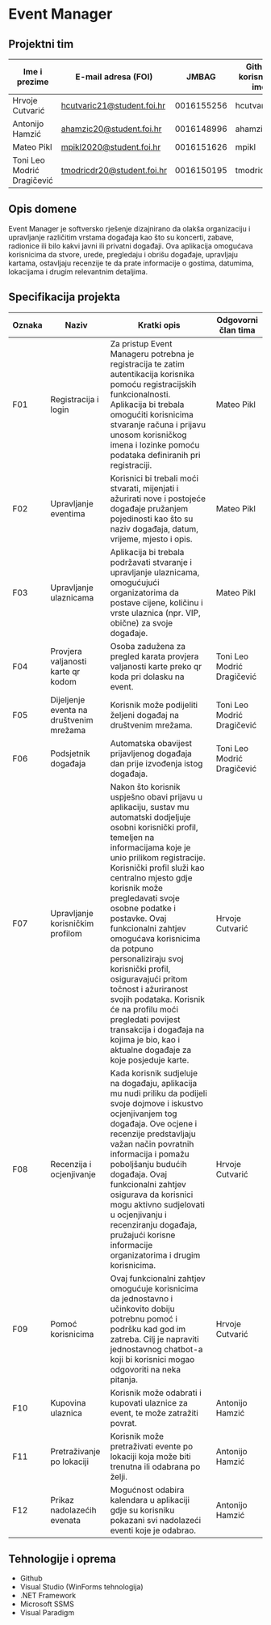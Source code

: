 # Event Manager

## Projektni tim

Ime i prezime | E-mail adresa (FOI) | JMBAG | Github korisničko ime
------------  | ------------------- | ----- | ---------------------
Hrvoje Cutvarić | hcutvaric21@student.foi.hr | 0016155256 | hcutvaric21
Antonijo Hamzić | ahamzic20@student.foi.hr | 0016148996 | ahamzic20
Mateo Pikl | mpikl2020@student.foi.hr | 0016151626 | mpikl
Toni Leo Modrić Dragičević | tmodricdr20@student.foi.hr | 0016150195 | tmodricdr20

## Opis domene
Event Manager je softversko rješenje dizajnirano da olakša organizaciju i upravljanje različitim vrstama događaja kao što su koncerti, zabave, radionice ili bilo kakvi javni ili privatni događaji. Ova aplikacija omogućava korisnicima da stvore, urede, pregledaju i obrišu događaje, upravljaju kartama, ostavljaju recenzije te da prate informacije o gostima, datumima, lokacijama i drugim relevantnim detaljima.

## Specifikacija projekta
Oznaka | Naziv | Kratki opis | Odgovorni član tima
------ | ----- | ----------- | -------------------
F01 | Registracija i login | Za pristup Event Manageru potrebna je registracija te zatim autentikacija korisnika pomoću registracijskih funkcionalnosti. Aplikacija bi trebala omogućiti korisnicima stvaranje računa i prijavu unosom korisničkog imena i lozinke pomoću podataka definiranih pri registraciji. | Mateo Pikl
F02 | Upravljanje eventima | Korisnici bi trebali moći stvarati, mijenjati i ažurirati nove i postojeće događaje pružanjem pojedinosti kao što su naziv događaja, datum, vrijeme, mjesto i opis. | Mateo Pikl
F03 | Upravljanje ulaznicama | Aplikacija bi trebala podržavati stvaranje i upravljanje ulaznicama, omogućujući organizatorima da postave cijene, količinu i vrste ulaznica (npr. VIP, obične) za svoje događaje. | Mateo Pikl
F04 | Provjera valjanosti karte qr kodom | Osoba zadužena za pregled karata provjera valjanosti karte preko qr koda pri dolasku na event. | Toni Leo Modrić Dragičević
F05 | Dijeljenje eventa na društvenim mrežama | Korisnik može podijeliti željeni događaj na društvenim mrežama. | Toni Leo Modrić Dragičević
F06 | Podsjetnik događaja | Automatska obavijest prijavljenog događaja dan prije izvođenja istog događaja. | Toni Leo Modrić Dragičević
F07 | Upravljanje korisničkim profilom | Nakon što korisnik uspješno obavi prijavu u aplikaciju, sustav mu automatski dodjeljuje osobni korisnički profil, temeljen na informacijama koje je unio prilikom registracije. Korisnički profil služi kao centralno mjesto gdje korisnik može pregledavati svoje osobne podatke i postavke. Ovaj funkcionalni zahtjev omogućava korisnicima da potpuno personaliziraju svoj korisnički profil, osiguravajući pritom točnost i ažuriranost svojih podataka. Korisnik će na profilu moći pregledati povijest transakcija i događaja na kojima je bio, kao i aktualne događaje za koje posjeduje karte. | Hrvoje Cutvarić
F08 | Recenzija i ocjenjivanje | Kada korisnik sudjeluje na događaju, aplikacija mu nudi priliku da podijeli svoje dojmove i iskustvo ocjenjivanjem tog događaja. Ove ocjene i recenzije predstavljaju važan način povratnih informacija i pomažu poboljšanju budućih događaja. Ovaj funkcionalni zahtjev osigurava da korisnici mogu aktivno sudjelovati u ocjenjivanju i recenziranju događaja, pružajući korisne informacije organizatorima i drugim korisnicima. | Hrvoje Cutvarić
F09 | Pomoć korisnicima | Ovaj funkcionalni zahtjev omogućuje korisnicima da jednostavno i učinkovito dobiju potrebnu pomoć i podršku kad god im zatreba. Cilj je napraviti jednostavnog chatbot-a koji bi korisnici mogao odgovoriti na neka pitanja. | Hrvoje Cutvarić
F10 | Kupovina ulaznica | Korisnik može odabrati i kupovati ulaznice za event, te može zatražiti povrat. | Antonijo Hamzić
F11 | Pretraživanje po lokaciji | Korisnik može pretraživati evente po lokaciji koja može biti trenutna ili odabrana po želji. | Antonijo Hamzić
F12 | Prikaz nadolazećih evenata | Mogućnost odabira kalendara u aplikaciji gdje su korisniku pokazani svi nadolazeći eventi koje je odabrao. | Antonijo Hamzić


## Tehnologije i oprema
* Github
* Visual Studio (WinForms tehnologija)
* .NET Framework
* Microsoft SSMS
* Visual Paradigm
